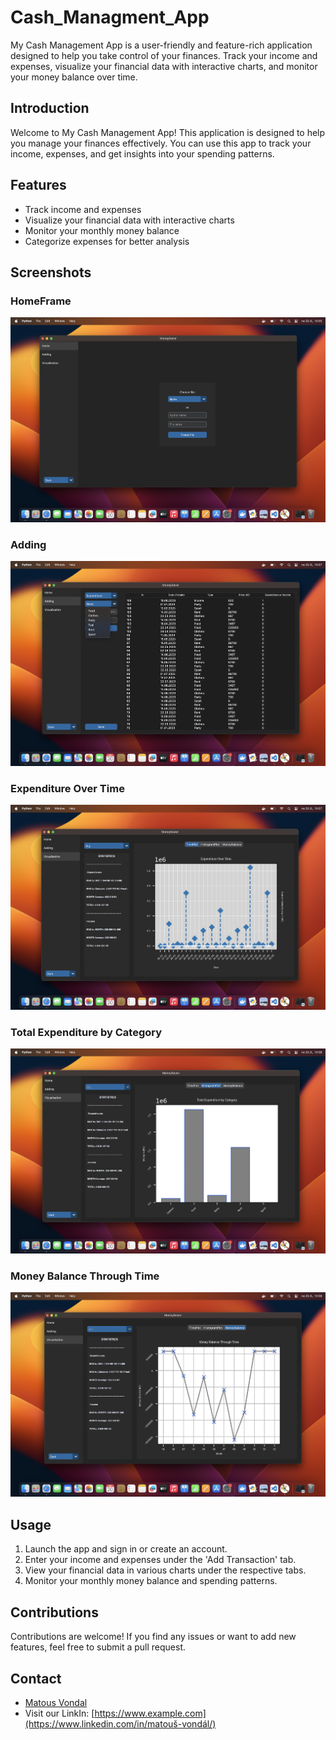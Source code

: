 # Cash_Managment_App
My Cash Management App is a user-friendly and feature-rich application designed to help you take control of your finances. Track your income and expenses, visualize your financial data with interactive charts, and monitor your money balance over time.

## Introduction

Welcome to My Cash Management App! This application is designed to help you manage your finances effectively. You can use this app to track your income, expenses, and get insights into your spending patterns.

## Features

- Track income and expenses
- Visualize your financial data with interactive charts
- Monitor your monthly money balance
- Categorize expenses for better analysis

## Screenshots

### HomeFrame
![Home Frame](images/HomeFrame.png)

### Adding
![Adding frame](images/Adding2.png)

### Expenditure Over Time
![Expenditure Over Time](images/OverTime.png)

### Total Expenditure by Category
![Total Expenditure by Category](images/Histo.png)

### Money Balance Through Time
![Money Balance Through Time](images/MoneBalance.png)

## Usage

1. Launch the app and sign in or create an account.
2. Enter your income and expenses under the 'Add Transaction' tab.
3. View your financial data in various charts under the respective tabs.
4. Monitor your monthly money balance and spending patterns.

## Contributions

Contributions are welcome! If you find any issues or want to add new features, feel free to submit a pull request.

## Contact

- [Matous Vondal](mailto:matousvondal@icloud.com)
- Visit our LinkIn: [https://www.example.com](https://www.linkedin.com/in/matouš-vondál/)

